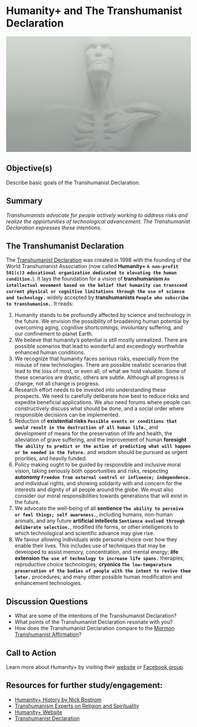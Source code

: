 # Humanity+ and The Transhumanist Declaration

![Image](./assets/lesson3.jpg)
## Objective(s)
Describe basic goals of the Transhumanist Declaration.

## Summary
_Transhumanists advocate for people actively working to address risks and realize the opportunities of technological advancement. The Transhumanist Declaration expresses these intentions._

## The Transhumanist Declaration
The [Transhumanist Declaration](/about/transhumanist-declaration) was created in 1998 with the founding of the World Transhumanist Association (now called **Humanity+ `A non-profit 501(c)3 educational organization dedicated to elevating the human condition.`**). It lays the foundation for a vision of **transhumanism `An intellectual movement based on the belief that humanity can transcend current physical or cognitive limitations through the use of science and technology.`** widely accepted by **transhumanists `People who subscribe to transhumanism.`**. It reads:
1. Humanity stands to be profoundly affected by science and technology in the future. We envision the possibility of broadening human potential by overcoming aging, cognitive shortcomings, involuntary suffering, and our confinement to planet Earth.
2. We believe that humanity’s potential is still mostly unrealized. There are possible scenarios that lead to wonderful and exceedingly worthwhile enhanced human conditions.
3. We recognize that humanity faces serious risks, especially from the misuse of new technologies. There are possible realistic scenarios that lead to the loss of most, or even all, of what we hold valuable. Some of these scenarios are drastic, others are subtle. Although all progress is change, not all change is progress.
4. Research effort needs to be invested into understanding these prospects. We need to carefully deliberate how best to reduce risks and expedite beneficial applications. We also need forums where people can constructively discuss what should be done, and a social order where responsible decisions can be implemented.
5. Reduction of **existential risks `Possible events or conditions that would result in the destruction of all human life.`**, and development of means for the preservation of life and health, the alleviation of grave suffering, and the improvement of human **foresight `The ability to predict or the action of predicting what will happen or be needed in the future.`** and wisdom should be pursued as urgent priorities, and heavily funded.
6. Policy making ought to be guided by responsible and inclusive moral vision, taking seriously both opportunities and risks, respecting **autonomy `Freedom from external control or influence; independence.`** and individual rights, and showing solidarity with and concern for the interests and dignity of all people around the globe. We must also consider our moral responsibilities towards generations that will exist in the future.
7. We advocate the well-being of all **sentience `The ability to perceive or feel things; self awareness.`**, including humans, non-human animals, and any future **artificial intellects `Sentience evolved through deliberate selection.`**, modified life forms, or other intelligences to which technological and scientific advance may give rise.
8. We favour allowing individuals wide personal choice over how they enable their lives. This includes use of techniques that may be developed to assist memory, concentration, and mental energy; **life extension `The use of technology to increase life spans.`** therapies; reproductive choice technologies; **cryonics `The low-temperature preservation of the bodies of people with the intent to revive them later.`** procedures; and many other possible human modification and enhancement technologies.

## Discussion Questions
- What are some of the intentions of the Transhumanist Declaration?
- What points of the Transhumanist Declaration resonate with you?
- How does the Transhumanist Declaration compare to the [Mormon Transhumanist Affirmation](/primers/2)?

## Call to Action
Learn more about Humanity+ by visiting their [website](http://humanityplus.org) or [Facebook group](https://www.facebook.com/humanityplus/).

## Resources for further study/engagement:
- [Humanity+ History by Nick Bostrom](https://www.youtube.com/watch?v=VmtrvkGXBn0)
- [Transhumanism Experts on Religion and Spirituality](http://community.transfigurism.org/quotes/transhumanism-religion-and-spirituality)
- [Humanity+ Website](http://humanityplus.org/)
- [Transhumanist Declaration](/about/transhumanist-declaration)
